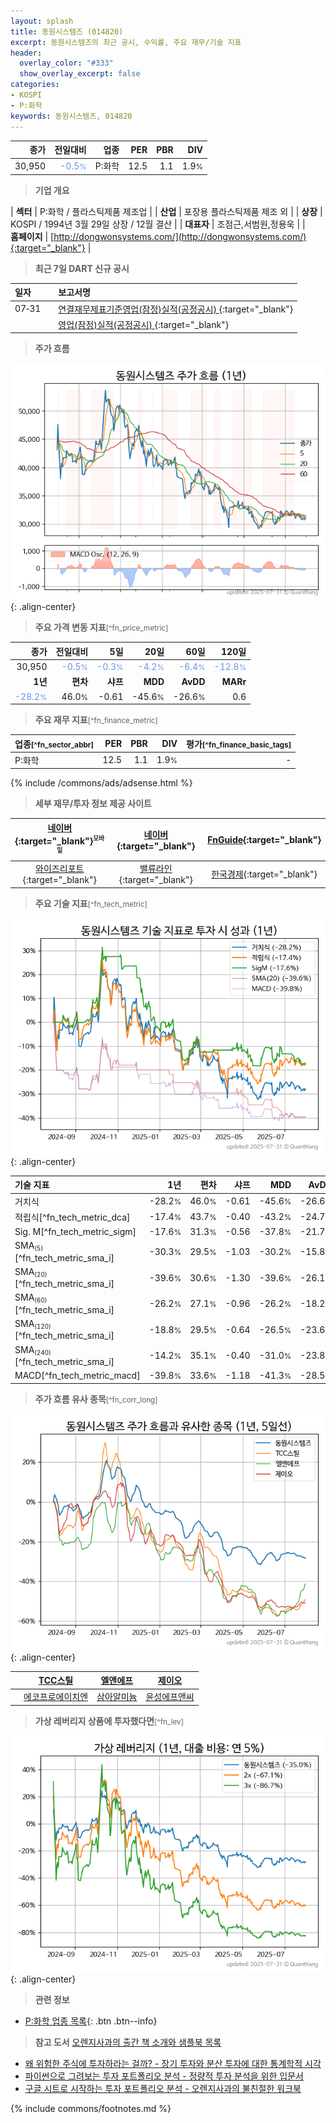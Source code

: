 ```yaml
---
layout: splash
title: 동원시스템즈 (014820)
excerpt: 동원시스템즈의 최근 공시, 수익률, 주요 재무/기술 지표
header:
  overlay_color: "#333"
  show_overlay_excerpt: false
categories:
- KOSPI
- P:화학
keywords: 동원시스템즈, 014820
---
```


| **종가** | **전일대비** | **업종** | **PER** | **PBR** | **DIV** |
| -------: | -----------: | -------: | ------: | ------: | ------: |
| 30,950 | <span style="color: cornflowerblue">-0.5<small>%</small></span> | P:화학 | 12.5 | 1.1 | 1.9<small>%</small> |

<!-- more -->


> **기업 개요**<a id="company"></a>

| <span style="white-space:nowrap;">**섹터**</span> | P:화학 / 플라스틱제품 제조업 |
| <span style="white-space:nowrap;">**산업**</span> | 포장용 플라스틱제품 제조 외 |
| <span style="white-space:nowrap;">**상장**</span> | KOSPI / 1994년 3월 29일 상장 / 12월 결산 |
| <span style="white-space:nowrap;">**대표자**</span> | 조점근,서범원,정용욱 |
| <span style="white-space:nowrap;">**홈페이지**</span> | [http://dongwonsystems.com/](http://dongwonsystems.com/){:target="_blank"} |


> **최근 7일 DART 신규 공시**<a id="dart"></a>

| **일자** |      | **보고서명** |
| :------- | :--- | :----------- |
| 07&#x2011;31 | | [연결재무제표기준영업(잠정)실적(공정공시)              ](https://dart.fss.or.kr/dsaf001/main.do?rcpNo=20250731800392){:target="_blank"} |
|  | | [영업(잠정)실적(공정공시)              ](https://dart.fss.or.kr/dsaf001/main.do?rcpNo=20250731800397){:target="_blank"} |


> **주가 흐름**<a id="price"></a>

![014820](/stock/images/014820.png){: .align-center}


> **주요 가격 변동 지표**<small>[^fn_price_metric]</small>

| **종가** | **전일대비** | **5일** | **20일** | **60일** | **120일** |
| -------: | -----------: | ------: | -------: | -------: | --------: |
| 30,950 | <span style="color: cornflowerblue">-0.5<small>%</small></span> | <span style="color: cornflowerblue">-0.3<small>%</small></span> | <span style="color: cornflowerblue">-4.2<small>%</small></span> | <span style="color: cornflowerblue">-6.4<small>%</small></span> | <span style="color: cornflowerblue">-12.8<small>%</small></span> |
| **1년** | **편차** | **샤프** | **MDD** | **AvDD** | **MARr** |
| <span style="color: cornflowerblue">-28.2<small>%</small></span> | 46.0<small>%</small> | -0.61 | -45.6<small>%</small> | -26.6<small>%</small> | 0.6 |


> **주요 재무 지표**<small>[^fn_finance_metric]</small>

| **업종**<small>[^fn_sector_abbr]</small> | **PER** | **PBR** | **DIV** | **평가**<small>[^fn_finance_basic_tags]</small> |
| :--------------------------------------- | ------: | ------: | ------: | ----------------------------------------------: |
| P:화학 | 12.5 | 1.1 | 1.9<small>%</small> | - |



{% include /commons/ads/adsense.html %}

> **세부 재무/투자 정보 제공 사이트**

| [네이버](https://m.stock.naver.com/domestic/stock/014820/finance/summary){:target="_blank"}<sup><small>모바일</small></sup> | [네이버](https://finance.naver.com/item/coinfo.naver?code=014820){:target="_blank"} | [FnGuide](https://comp.fnguide.com/SVO2/ASP/SVD_Invest.asp?gicode=A014820&MenuYn=Y){:target="_blank"} |
| :---: | :---: | :---: |
| [와이즈리포트](https://comp.wisereport.co.kr/company/c1040001.aspx?cmp_cd=014820){:target="_blank"} | [밸류라인](https://www.valueline.co.kr/finance/summary/014820){:target="_blank"} | [한국경제](https://markets.hankyung.com/stock/014820/financial-summary){:target="_blank"} |


> **주요 기술 지표**<small>[^fn_tech_metric]</small>


![014820](/stock/images/014820_tech.png){: .align-center}

| **기술 지표** | **1년** | **편차** | **샤프** | **MDD** | **AvDD** |
| :------------ | ------: | -----------: | -------: | ------: | -------: |
| 거치식 | -28.2<small>%</small> | 46.0<small>%</small> | -0.61 | -45.6<small>%</small> | -26.6<small>%</small> |
| 적립식[^fn_tech_metric_dca] | -17.4<small>%</small> | 43.7<small>%</small> | -0.40 | -43.2<small>%</small> | -24.7<small>%</small> |
| Sig. M[^fn_tech_metric_sigm] | -17.6<small>%</small> | 31.3<small>%</small> | -0.56 | -37.8<small>%</small> | -21.7<small>%</small> |
| SMA<small><sub>(5)</sub></small>[^fn_tech_metric_sma_i] | -30.3<small>%</small> | 29.5<small>%</small> | -1.03 | -30.2<small>%</small> | -15.8<small>%</small> |
| SMA<small><sub>(20)</sub></small>[^fn_tech_metric_sma_i] | -39.6<small>%</small> | 30.6<small>%</small> | -1.30 | -39.6<small>%</small> | -26.1<small>%</small> |
| SMA<small><sub>(60)</sub></small>[^fn_tech_metric_sma_i] | -26.2<small>%</small> | 27.1<small>%</small> | -0.96 | -26.2<small>%</small> | -18.2<small>%</small> |
| SMA<small><sub>(120)</sub></small>[^fn_tech_metric_sma_i] | -18.8<small>%</small> | 29.5<small>%</small> | -0.64 | -26.5<small>%</small> | -23.6<small>%</small> |
| SMA<small><sub>(240)</sub></small>[^fn_tech_metric_sma_i] | -14.2<small>%</small> | 35.1<small>%</small> | -0.40 | -31.0<small>%</small> | -23.8<small>%</small> |
| MACD[^fn_tech_metric_macd] | -39.8<small>%</small> | 33.6<small>%</small> | -1.18 | -41.3<small>%</small> | -28.5<small>%</small> |


> **주가 흐름 유사 종목**<a id="corr"></a><small>[^fn_corr_long]</small>

![014820](/stock/images/014820_corr.png){: .align-center}

|       | [TCC스틸](/002710/) | [엘앤에프](/066970/) | [제이오](/418550/) |
| :---: | :------------------------------------: | :------------------------------------: | :------------------------------------: |
|       | [에코프로에이치엔](/383310/) | [삼아알미늄](/006110/) | [윤성에프앤씨](/372170/) |


> **가상 레버리지 상품에 투자했다면**<a id="2x"></a><small>[^fn_lev]</small>

![014820](/stock/images/014820_2x.png){: .align-center}


> **관련 정보**

- [P:화학 업종 목록](/stats/sector/kospi_업종_화학_종목/){: .btn .btn--info}

> **참고 도서** [오렌지사과의 출간 책 소개와 샘플북 목록](https://kongdori.tistory.com/691)

- [왜 위험한 주식에 투자하라는 걸까? - 장기 투자와 분산 투자에 대한 통계학적 시각](https://kongdori.tistory.com/421)
- [파이썬으로 그려보는 투자 포트폴리오 분석  - 정량적 투자 분석을 위한 입문서](https://kongdori.tistory.com/643)
- [구글 시트로 시작하는 투자 포트폴리오 분석 - 오렌지사과의 불친절한 워크북](https://kongdori.tistory.com/449)


{% include commons/footnotes.md %}